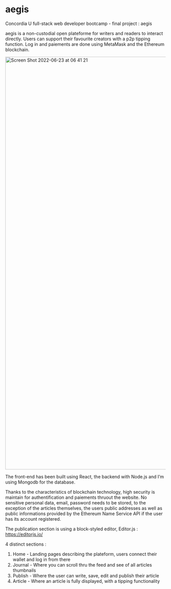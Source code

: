 # aegis
Concordia U full-stack web developer bootcamp - final project : aegis

aegis is a non-custodial open plateforme for  writers and readers to interact directly. Users can support their favourite creators with a p2p tipping function. Log in and paiements are done using MetaMask and the Ethereum blockchain. 

<img width="1296" alt="Screen Shot 2022-06-23 at 06 41 21" src="https://user-images.githubusercontent.com/98769814/175210770-7ae93bf1-051f-4f22-bc32-ab7007ce3ae0.png">

The front-end has been built using React, the backend with Node.js and I’m using Mongodb for the database.

Thanks to the characteristics of blockchain technology, high security is maintain for authentification and paiements thruout the website. No sensitive personal data, email, password needs to be stored, to the exception of the articles themselves, the users public addresses as well as public informations provided by the Ethereum Name Service API if the user has its account registered.

The publication section is using a block-styled editor, Editor.js : https://editorjs.io/

4 distinct sections :

1. Home - Landing pages describing the plateform, users connect their wallet and log in from there
2. Journal - Where you can scroll thru the feed and see of all articles thumbnails
3. Publish - Where the user can write, save, edit and publish their article
4. Article - Where an article is fully displayed, with a tipping functionality
